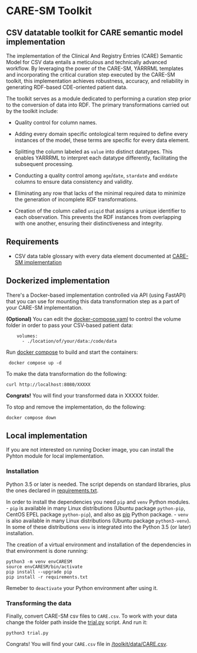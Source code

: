 # CARE-SM Toolkit

## CSV datatable toolkit for CARE semantic model implementation

The implementation of the Clinical And Registry Entries (CARE) Semantic Model for CSV data entails a meticulous and technically advanced workflow. By leveraging the power of the CARE-SM, YARRRML templates and incorporating the critical curation step executed by the CARE-SM toolkit, this implementation achieves robustness, accuracy, and reliability in generating RDF-based CDE-oriented patient data.

The toolkit serves as a module dedicated to performing a curation step prior to the conversion of data into RDF. The primary transformations carried out by the toolkit include:

* Quality control for column names.

* Adding every domain specific ontological term required to define every instances of the model, these terms are specific for every data element.

* Splitting the column labeled as `value` into distinct datatypes. This enables YARRRML to interpret each datatype differently, facilitating the subsequent processing.

* Conducting a quality control among `age`/`date`, `stardate` and `enddate` columns to ensure data consistency and validity.

* Eliminating any row that lacks of the minimal required data to minimize the generation of incomplete RDF transformations.

* Creation of the column called `uniqid` that assigns a unique identifier to each observation. This prevents the RDF instances from overlapping with one another, ensuring their distinctiveness and integrity.

## Requirements 

- CSV data table glossary with every data element documented at [CARE-SM implementation](https://github.com/CARE-SM/CARE-SM-Implementation/blob/main/CSV/README.md)



## Dockerized implementation

There's a Docker-based implementation controlled via API (using FastAPI) that you can use for mounting this data transformation step as a part of your CARE-SM implementation.

**(Optional)** You can edit the [docker-compose.yaml](docker-compose.yaml) to control the volume folder in order to pass your CSV-based patient data:

```
    volumes:
      - ./location/of/your/data:/code/data
```

Run [docker compose](https://docs.docker.com/compose/) to build and start the containers:

``` 
 docker compose up -d
```

To make the data transformation do the following:

```
curl http://localhost:8080/XXXXX
```
 
**Congrats!** You will find your transformed data in XXXXX folder.

To stop and remove the implementation, do the following:

```
docker compose down
```

## Local implementation

If you are not interested on running Docker image, you can install the Pyhton module for local implementation.

###  Installation
 
Python 3.5 or later is needed. The script depends on standard libraries, plus the ones declared in [requirements.txt](requirements.txt).
 
In order to install the dependencies you need `pip` and `venv` Python modules.
	- `pip` is available in many Linux distributions (Ubuntu package `python-pip`, CentOS EPEL package `python-pip`), and also as [pip](https://pip.pypa.io/en/stable/) Python package.
	- `venv` is also available in many Linux distributions (Ubuntu package `python3-venv`). In some of these distributions `venv` is integrated into the Python 3.5 (or later) installation.

The creation of a virtual environment and installation of the dependencies in that environment is done running:

```
python3 -m venv envCARESM
source envCARESM/bin/activate
pip install --upgrade pip
pip install -r requirements.txt
```

Remeber to `deactivate` your Python environment after using it.

###  Transforming the data

Finally, convert CARE-SM csv files to `CARE.csv`. To work with your data change the folder path inside the [trial.py](trial.py) script. And run it:

```
python3 trial.py
```

Congrats! You will find your `CARE.csv` file in [/toolkit/data/CARE.csv](/toolkit/data/CARE.csv).

